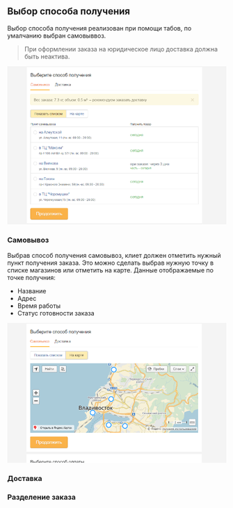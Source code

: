 ## Выбор способа получения

Выбор способа получения реализован при помощи табов, по умалчанию выбран самовыввоз.
> При оформлении заказа на юридическое лицо доставка должна быть неактива.

![Обычное состояние](../../__source/cart___getting__pickup.png)

### Самовывоз


Выбрав способ получения самовывоз, клиет должен отметить нужный пункт получения заказа. Это можно сделать выбрав нужную точку в списке магазинов или отметить на карте.
Данные отображаемые по точке получния:
* Название
* Адрес
* Время работы
* Статус готовности заказа

![Обычное состояние](../../__source/cart___getting__pickup__map.png)

### Доставка



### Разделение заказа